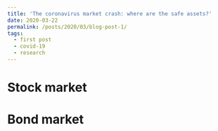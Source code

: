 ```yaml
---
title: 'The coronavirus market crash: where are the safe assets?'
date: 2020-03-22
permalink: /posts/2020/03/blog-post-1/
tags:
  - first post
  - covid-19
  - research
---
```

Stock market
====== 


Bond market
======
